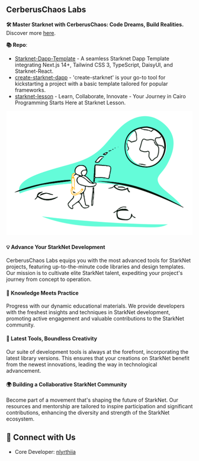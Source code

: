 ## CerberusChaos Labs

**🛠️ Master Starknet with CerberusChaos: Code Dreams, Build Realities.** Discover more [here](https://cerberuschaos.org).

**📚 Repo**:

- [Starknet-Dapp-Template](https://github.com/CerberusChaos/Starknet-Dapp-Template) - A seamless Starknet Dapp Template integrating Next.js 14+, Tailwind CSS 3, TypeScript, DaisyUI, and Starknet-React.
- [create-starknet-dapp](https://github.com/CerberusChaos/create-starknet-dapp) - 'create-starknet' is your go-to tool for kickstarting a project with a basic template tailored for popular frameworks.
- [starknet-lesson](https://github.com/CerberusChaos/starknet-lesson) - Learn, Collaborate, Innovate - Your Journey in Cairo Programming Starts Here at Starknet Lesson.

![CerberusChaos Labs](https://github.com/CerberusChaos/.github/blob/main/profile/asset/1191704883591_.png)

#### 💡 Advance Your StarkNet Development

CerberusChaos Labs equips you with the most advanced tools for StarkNet projects, featuring up-to-the-minute code libraries and design templates. Our mission is to cultivate elite StarkNet talent, expediting your project's journey from concept to operation.

#### 📘 Knowledge Meets Practice

Progress with our dynamic educational materials. We provide developers with the freshest insights and techniques in StarkNet development, promoting active engagement and valuable contributions to the StarkNet community.

#### 🌟 Latest Tools, Boundless Creativity

Our suite of development tools is always at the forefront, incorporating the latest library versions. This ensures that your creations on StarkNet benefit from the newest innovations, leading the way in technological advancement.

#### 🌍 Building a Collaborative StarkNet Community

Become part of a movement that's shaping the future of StarkNet. Our resources and mentorship are tailored to inspire participation and significant contributions, enhancing the diversity and strength of the StarkNet ecosystem.

## 📡 Connect with Us

- Core Developer: [nlyrthiia](https://github.com/nlyrthiia)
